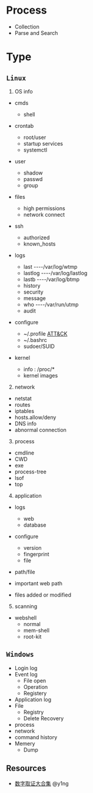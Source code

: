 # Process
- Collection
- Parse and Search

# Type
## `Linux`
1. OS info
- cmds
  - shell
  
- crontab
  - root/user
  - startup services
  - systemctl
  
- user
  - shadow
  - passwd
  - group

- files
  - high permissions
  - network connect
  
- ssh
  - authorized
  - known_hosts
  
- logs
  - last   ----/var/log/wtmp
  - lastlog ----/var/log/lastlog
  - lastb  ----/var/log/btmp
  - history
  - security
  - message
  - who  ----/var/run/utmp
  - audit
  
- configure
  - ~/.profile   [ATT&CK](https://github.com/Jayway007/Offense-and-Deffense/blob/main/Offense/Red-Team/Persistence/Event_Triggered_Execution.md#unix-shell-configuration-modification)
  - ~/.bashrc
  - sudoer/SUID 
  
- kernel
  - info : /proc/*
  - kernel images
  
  
2. network
- netstat
- routes
- iptables
- hosts.allow/deny
- DNS info
- abnormal connection

3. process
  - cmdline
  - CWD
  - exe
  - process-tree  
  - lsof
  - top

4. application
- logs
  - web
  - database
  
- configure
  - version
  - fingerprint
  - file
  
- path/file
 - important web path
 - files added or modified
 
5. scanning
- webshell
  - normal
  - mem-shell
  - root-kit


## `Windows`
- Login log
- Event log
  - File open
  - Operation
  - Registery
- Application log
- File
  - Registry
  - Delete Recovery
- process
- network
- command history
- Memery
  - Dump


## Resources
- [数字取证大合集](https://blue.y1ng.org/0xA_digital_forensics/#awesome-forensics)  @y1ng
